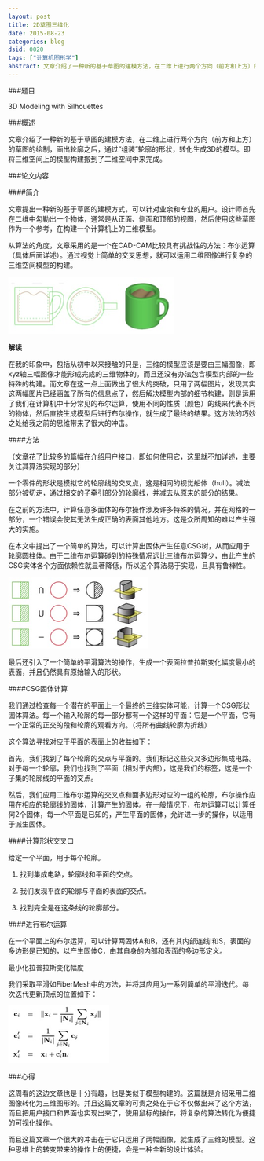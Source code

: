 ```yaml
---
layout: post
title: 2D草图三维化
date: 2015-08-23
categories: blog
dsid: 0020
tags: ["计算机图形学"]
abstract: 文章介绍了一种新的基于草图的建模方法，在二维上进行两个方向（前方和上方）的草图的绘制，画出轮廓之后，通过“组装”轮廓的形状，转化生成3D的模型。即将三维空间上的模型构建搬到了二维空间中来完成。
---
```


###题目

3D Modeling with Silhouettes

###概述

文章介绍了一种新的基于草图的建模方法，在二维上进行两个方向（前方和上方）的草图的绘制，画出轮廓之后，通过“组装”轮廓的形状，转化生成3D的模型。即将三维空间上的模型构建搬到了二维空间中来完成。

###论文内容

####简介

文章提出一种新的基于草图的建模方式，可以针对业余和专业的用户。设计师首先在二维中勾勒出一个物体，通常是从正面、侧面和顶部的视图，然后使用这些草图作为一个参考，在构建一个计算机上的三维模型。

从算法的角度，文章采用的是一个在CAD-CAM比较具有挑战性的方法：布尔运算（具体后面详述）。通过视觉上简单的交叉思想，就可以运用二维图像进行复杂的三维空间模型的构建。

![pic1](/photo/week6/pic1.jpg)
 
**解读**

在我的印象中，包括从初中以来接触的只是，三维的模型应该是要由三幅图像，即xyz轴三幅图像才能形成完成的三维物体的。而且还没有办法包含模型内部的一些特殊的构建。而文章在这一点上面做出了很大的突破，只用了两幅图片，发现其实这两幅图片已经涵盖了所有的信息点了，然后解决模型内部的细节构建，则是运用了我们在计算机中十分常见的布尔运算，使用不同的性质（颜色）的线来代表不同的物体，然后直接生成模型后进行布尔操作，就生成了最终的结果。这方法的巧妙之处给我之前的思维带来了很大的冲击。

####方法

（文章花了比较多的篇幅在介绍用户接口，即如何使用它，这里就不加详述，主要关注其算法实现的部分）

一个零件的形状是模拟它的轮廓线的交叉点，这是相同的视觉船体（hull）。减法部分被切走，通过相交的子牵引部分的轮廓线，并减去从原来的部分的结果。

在之前的方法中，计算任意多面体的布尔操作涉及许多特殊的情况，并在网格的一部分，一个错误会使其无法生成正确的表面其他地方。这是众所周知的难以产生强大的实施。

在本文中提出了一个简单的算法，可以计算出固体产生任意CSG树，从而应用于轮廓圆柱体。由于二维布尔运算碰到的特殊情况远比三维布尔运算少，由此产生的CSG实体各个方面依赖性就显著降低，所以这个算法易于实现，且具有鲁棒性。

![pic2](/photo/week6/pic2.jpg)
 
最后还引入了一个简单的平滑算法的操作，生成一个表面拉普拉斯变化幅度最小的表面，并且仍然具有原始输入的形状。

####CSG固体计算

我们通过检查每一个潜在的平面上一个最终的三维实体可能，计算一个CSG形状固体算法。每一个输入轮廓的每一部分都有一个这样的平面：它是一个平面，它有一个正常的正交的段和轮廓的观看方向。（将所有曲线轮廓为折线）

这个算法寻找对应于平面的表面上的收益如下：

首先，我们找到了每个轮廓的交点与平面的。我们标记这些交叉多边形集成电路。对于每一个轮廓，我们也找到了平面（相对于内部），这是我们的标签，这是一个子集的轮廓线的平面的交点。

然后，我们应用二维布尔运算的交叉点和面多边形对应的一组的轮廓，布尔操作应用在相应的轮廓线的固体，计算产生的固体。在一般情况下，布尔运算可以计算任何2个固体，每一个平面是已知的，产生平面的固体，允许进一步的操作，以适用于派生固体。

####计算形状交叉口

给定一个平面，用于每个轮廓。

1. 找到集成电路，轮廓线和平面的交点。

2. 我们发现平面的轮廓与平面的表面的交点。

3. 找到完全是在这条线的轮廓部分。

####进行布尔运算

在一个平面上的布尔运算，可以计算两固体A和B，还有其内部连线I和S，表面的多边形是已知的，以产生固体C，由其自身的内部和表面的多边形定义。

最小化拉普拉斯变化幅度

我们采取平滑如FiberMesh中的方法，并将其应用为一系列简单的平滑迭代。每次迭代更新顶点的位置如下：

![pic3](/photo/week6/pic3.jpg)

###心得

这周看的这边文章也是十分有趣，也是类似于模型构建的。这篇就是介绍采用二维图像转化为三维图形的。并且这篇文章的可贵之处在于它不仅做出来了这个方法，而且把用户接口和界面也实现出来了，使用鼠标的操作，将复杂的算法转化为便捷的可视化操作。

而且这篇文章一个很大的冲击在于它只运用了两幅图像，就生成了三维的模型。这种思维上的转变带来的操作上的便捷，会是一种全新的设计体验。